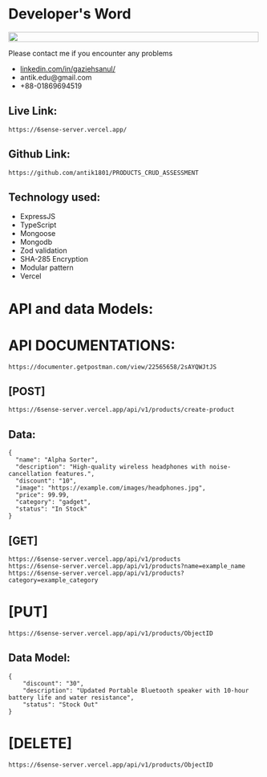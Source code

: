 # Developer's Word

<div style="display: flex; align-items: center;">
    <img src="https://i.ibb.co.com/Zcfr6yN/6sense.png" style="width: 100%; height: auto; margin-right: 5px;" />
</div>
<div>
    <p>Please contact me if you encounter any problems</p>
    <ul>
    <li class="display:flex; align-items: center;"><a href="https://www.linkedin.com/in/gaziehsanul/">linkedin.com/in/gaziehsanul/</a> </li>
    <li class="display:flex; align-items: center;">antik.edu@gmail.com</li>
    <li class="display:flex; align-items: center;">+88-01869694519</li>
    </ul>
</div>

## Live Link:

```
https://6sense-server.vercel.app/
```

## Github Link:

```
https://github.com/antik1801/PRODUCTS_CRUD_ASSESSMENT
```

## Technology used:

<ul>
    <li>ExpressJS</li>
    <li>TypeScript</li>
    <li>Mongoose</li>
    <li>Mongodb</li>
    <li>Zod validation</li>
    <li>SHA-285 Encryption</li>
    <li>Modular pattern</li>
    <li>Vercel</li>
</ul>

# API and data Models:

# API DOCUMENTATIONS:
```
https://documenter.getpostman.com/view/22565658/2sAYQWJtJS
```

## [POST]

```
https://6sense-server.vercel.app/api/v1/products/create-product
```

## Data:

```
{
  "name": "Alpha Sorter",
  "description": "High-quality wireless headphones with noise-cancellation features.",
  "discount": "10",
  "image": "https://example.com/images/headphones.jpg",
  "price": 99.99,
  "category": "gadget",
  "status": "In Stock"
}

```

## [GET]

```
https://6sense-server.vercel.app/api/v1/products
https://6sense-server.vercel.app/api/v1/products?name=example_name
https://6sense-server.vercel.app/api/v1/products?category=example_category
```

# [PUT]

```
https://6sense-server.vercel.app/api/v1/products/ObjectID
```

## Data Model:

```
{
    "discount": "30",
    "description": "Updated Portable Bluetooth speaker with 10-hour battery life and water resistance",
    "status": "Stock Out"
}
```
# [DELETE]
```
https://6sense-server.vercel.app/api/v1/products/ObjectID
```
